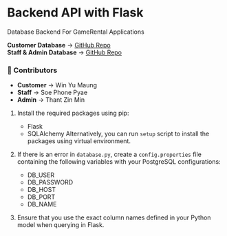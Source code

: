 # Backend API with Flask

Database Backend For GameRental Applications  

**Customer Database** → [GitHub Repo](https://github.com/Kusk24/DataBase-Term-Project)  
**Staff & Admin Database** → [GitHub Repo](https://github.com/Tommyzizii/GameRentalService_Admin_Staff)  

### **👤 Contributors**
- **Customer** → Win Yu Maung  
- **Staff** → Soe Phone Pyae  
- **Admin** → Thant Zin Min
  



1. Install the required packages using pip:
    - Flask
    - SQLAlchemy
   Alternatively, you can run `setup` script to install the packages using virtual environment.

3. If there is an error in `database.py`, create a `config.properties` file containing the following variables with your PostgreSQL configurations:
    - DB_USER 
    - DB_PASSWORD 
    - DB_HOST 
    - DB_PORT 
    - DB_NAME 


4. Ensure that you use the exact column names defined in your Python model when querying in Flask.
